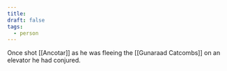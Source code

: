 ```yaml
---
title: 
draft: false
tags:
  - person
---
```

Once shot [[Ancotar]] as he was fleeing the [[Gunaraad Catcombs]] on an elevator he had conjured.